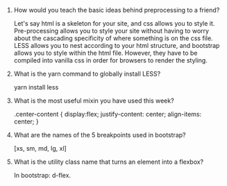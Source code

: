 <!-- Answers to the Self Study Questions go here -->

1. How would you teach the basic ideas behind preprocessing to a friend? 

    Let's say html is a skeleton for your site, and css allows you to style it. Pre-processing allows you to style your site without having to worry about the cascading specificity of where something is on the css file. LESS allows you to nest according to your html structure, and bootstrap allows you to style within the html file. However, they have to be compiled into vanilla css in order for browsers to render the styling.

2. What is the yarn command to globally install LESS?

    yarn install less

3. What is the most useful mixin you have used this week?

    .center-content {
        display:flex;
        justify-content: center;
        align-items: center;
    }

4. What are the names of the 5 breakpoints used in bootstrap?

    [xs, sm, md, lg, xl]

5. What is the utility class name that turns an element into a flexbox?

    In bootstrap: d-flex.
